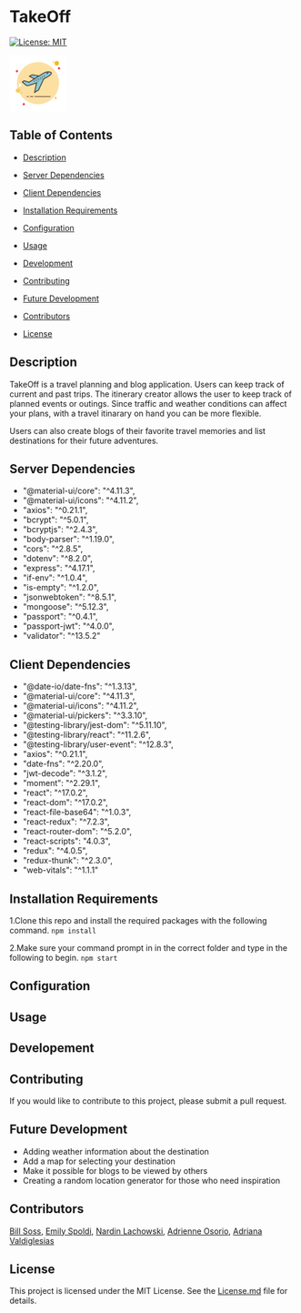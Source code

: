 # TakeOff      
[![License: MIT](https://img.shields.io/badge/License-MIT-blue.svg)](https://opensource.org/licenses/MIT)

<img src="client/public/images/apple-touch-icon.png" align="center" alt="airplane taking off" width="100" height="100" />

## Table of Contents

- [Description](#description)

- [Server Dependencies](#server-dependencies)

- [Client Dependencies](#client-dependencies)

- [Installation Requirements](#installation-reqirements)

- [Configuration](#configuration)

- [Usage](#usage)

- [Development](#development)

- [Contributing](#contributing)

- [Future Development](#future-development)

- [Contributors](#contributors)

- [License](#License)

## Description

TakeOff is a travel planning and blog application. Users can keep track of current and past trips. The itinerary creator allows the user to keep track of planned events or outings. Since traffic and weather conditions can affect your plans, with a travel itinarary on hand you can be more flexible.

Users can also create blogs of their favorite travel memories and list destinations for their future adventures.

## Server Dependencies
 - "@material-ui/core": "^4.11.3",
 - "@material-ui/icons": "^4.11.2",
 - "axios": "^0.21.1",
 - "bcrypt": "^5.0.1",
 - "bcryptjs": "^2.4.3",
 - "body-parser": "^1.19.0",
 - "cors": "^2.8.5",
 - "dotenv": "^8.2.0",
 - "express": "^4.17.1",
 - "if-env": "^1.0.4",
 - "is-empty": "^1.2.0",
 - "jsonwebtoken": "^8.5.1",
 - "mongoose": "^5.12.3",
 - "passport": "^0.4.1",
 - "passport-jwt": "^4.0.0",
 - "validator": "^13.5.2"

## Client Dependencies
 - "@date-io/date-fns": "^1.3.13",
 - "@material-ui/core": "^4.11.3",
 - "@material-ui/icons": "^4.11.2",
 - "@material-ui/pickers": "^3.3.10",
 - "@testing-library/jest-dom": "^5.11.10",
 - "@testing-library/react": "^11.2.6",
 - "@testing-library/user-event": "^12.8.3",
 - "axios": "^0.21.1",
 - "date-fns": "^2.20.0",
 - "jwt-decode": "^3.1.2",
 - "moment": "^2.29.1",
 - "react": "^17.0.2",
 - "react-dom": "^17.0.2",
 - "react-file-base64": "^1.0.3",
 - "react-redux": "^7.2.3",
 - "react-router-dom": "^5.2.0",
 - "react-scripts": "4.0.3",
 - "redux": "^4.0.5",
 - "redux-thunk": "^2.3.0",
 - "web-vitals": "^1.1.1"

## Installation Requirements
1.Clone this repo and install the required packages with the following command.
```npm install```

2.Make sure your command prompt in in the correct folder and type in the following to begin.
```npm start```

## Configuration


## Usage

## Developement

## Contributing
If you would like to contribute to this project, please submit a pull request.

## Future Development
- Adding weather information about the destination
- Add a map for selecting your destination
- Make it possible for blogs to be viewed by others
- Creating a random location generator for those who need inspiration
## Contributors
[Bill Soss](https://github.com/sossw1),
[Emily Spoldi](https://github.com/espoldi),
[Nardin Lachowski](https://github.com/nard1n),
[Adrienne Osorio](https://github.com/amo02008),
[Adriana Valdiglesias](https://github.com/adrianavv1)

## License
This project is licensed under the MIT License. See the [License.md](./LICENSE) file for details.








